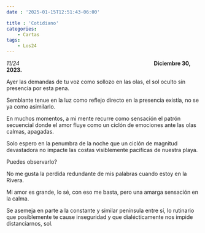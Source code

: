 ```yaml
---
date : '2025-01-15T12:51:43-06:00'

title : 'Cotidiano'
categories:
    - Cartas
tags: 
    - Los24
---
```

*11/24* &nbsp; &nbsp; &nbsp; &nbsp; &nbsp; &nbsp; &nbsp; &nbsp; &nbsp; &nbsp; &nbsp; &nbsp; &nbsp; &nbsp; &nbsp; &nbsp;&nbsp; &nbsp; &nbsp; &nbsp;&nbsp; &nbsp; &nbsp; &nbsp;&nbsp; &nbsp; &nbsp; &nbsp;&nbsp; &nbsp; &nbsp; &nbsp;&nbsp; &nbsp; &nbsp; &nbsp;&nbsp; &nbsp; &nbsp; &nbsp;&nbsp; &nbsp; &nbsp; &nbsp;&nbsp; &nbsp; &nbsp; &nbsp; **Diciembre 30, 2023.**

Ayer las demandas de tu voz como sollozo en las olas, el sol oculto sin presencia por esta pena.

Semblante tenue en la luz como reflejo directo en la presencia existía, no se ya como asimilarlo.

En muchos momentos, a mi mente recurre como sensación el patrón secuencial donde el amor fluye como un ciclón de emociones ante las olas calmas, apagadas.

Solo espero en la penumbra de la noche que un ciclón de magnitud devastadora no impacte las costas visiblemente pacificas de nuestra playa.

Puedes observarlo?

No me gusta la perdida redundante de mis palabras cuando estoy en la Rivera.

Mi amor es grande, lo sé, con eso me basta, pero una amarga sensación en la calma.

Se asemeja en parte a la constante y similar península entre sí, lo rutinario que posiblemente te cause inseguridad y que dialécticamente nos impide distanciarnos, sol.

